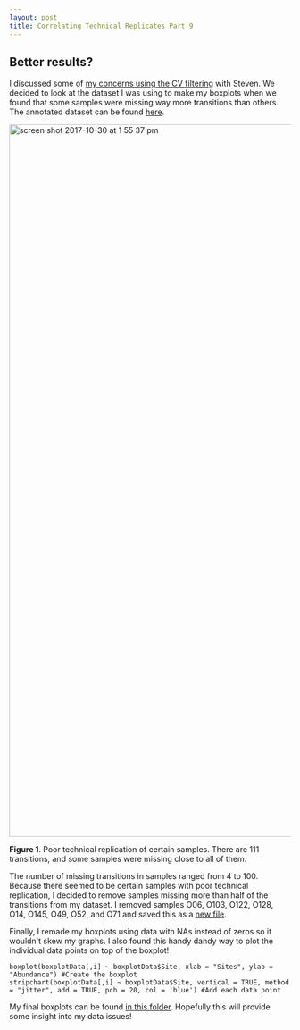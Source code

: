 ```yaml
---
layout: post
title: Correlating Technical Replicates Part 9
---
```


## Better results?

I discussed some of [my concerns using the CV filtering](https://yaaminiv.github.io/Correlating-Technical-Replicates-Part8/) with Steven. We decided to look at the dataset I was using to make my boxplots when we found that some samples were missing way more transitions than others. The annotated dataset can be found [here](https://github.com/RobertsLab/project-oyster-oa/blob/master/analyses/DNR_SRM_20170902/2017-10-10-Troubleshooting/2017-10-24-Coefficient-of-Variation/2017-10-30-Protein-Areas-for-Boxplots-Annotated.csv).

<img width="1276" alt="screen shot 2017-10-30 at 1 55 37 pm" src="https://user-images.githubusercontent.com/22335838/32197445-8b823346-bd81-11e7-8494-4c3c421e2cc8.png">

**Figure 1**. Poor technical replication of certain samples. There are 111 transitions, and some samples were missing close to all of them.

The number of missing transitions in samples ranged from 4 to 100. Because there seemed to be certain samples with poor technical replication, I decided to remove samples missing more than half of the transitions from my dataset. I removed samples O06, O103, O122, O128, O14, O145, O49, O52, and O71 and saved this as a [new file](https://github.com/RobertsLab/project-oyster-oa/blob/master/analyses/DNR_SRM_20170902/2017-10-10-Troubleshooting/2017-10-24-Coefficient-of-Variation/2017-10-30-Protein-Areas-for-Boxplots.csv).

Finally, I remade my boxplots using data with NAs instead of zeros so it wouldn't skew my graphs. I also found this handy dandy way to plot the individual data points on top of the boxplot!

`````
boxplot(boxplotData[,i] ~ boxplotData$Site, xlab = "Sites", ylab = "Abundance") #Create the boxplot
stripchart(boxplotData[,i] ~ boxplotData$Site, vertical = TRUE, method = "jitter", add = TRUE, pch = 20, col = 'blue') #Add each data point
`````

My final boxplots can be found [in this folder](https://github.com/RobertsLab/project-oyster-oa/tree/master/analyses/DNR_SRM_20170902/2017-10-10-Troubleshooting/2017-10-24-Coefficient-of-Variation/2017-10-26-CV-20-Boxplots). Hopefully this will provide some insight into my data issues!
